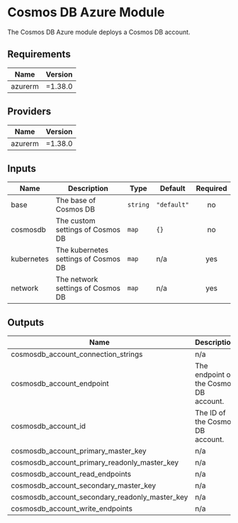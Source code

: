 # Cosmos DB Azure Module
The Cosmos DB Azure module deploys a Cosmos DB account.

## Requirements

| Name | Version |
|------|---------|
| azurerm | =1.38.0 |

## Providers

| Name | Version |
|------|---------|
| azurerm | =1.38.0 |

## Inputs

| Name | Description | Type | Default | Required |
|------|-------------|------|---------|:--------:|
| base | The base of Cosmos DB | `string` | `"default"` | no |
| cosmosdb | The custom settings of Cosmos DB | `map` | `{}` | no |
| kubernetes | The kubernetes settings of Cosmos DB | `map` | n/a | yes |
| network | The network settings of Cosmos DB | `map` | n/a | yes |

## Outputs

| Name | Description |
|------|-------------|
| cosmosdb_account_connection_strings | n/a |
| cosmosdb_account_endpoint | The endpoint of the Cosmos DB account. |
| cosmosdb_account_id | The ID of the Cosmos DB account. |
| cosmosdb_account_primary_master_key | n/a |
| cosmosdb_account_primary_readonly_master_key | n/a |
| cosmosdb_account_read_endpoints | n/a |
| cosmosdb_account_secondary_master_key | n/a |
| cosmosdb_account_secondary_readonly_master_key | n/a |
| cosmosdb_account_write_endpoints | n/a |
